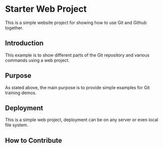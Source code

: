 # Starter Web Project

This is a simple website project for showing 
how to use Git and Github together.

## Introduction

This example is to show different parts
of the Git repository and various commands 
using a web project.

## Purpose

As stated above, the main purpose is to
provide simple examples for Git training
demos.
 
## Deployment

This is a simple web project, deployment
can be on any server or even local
file system.

## How to Contribute